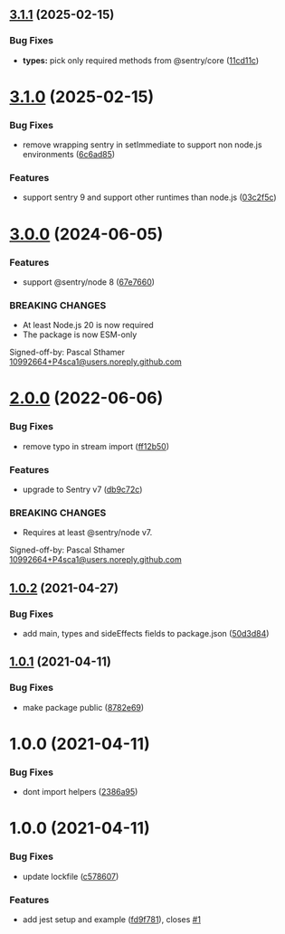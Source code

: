 ## [3.1.1](https://github.com/IPS-Hosting/pino-sentry-stream/compare/v3.1.0...v3.1.1) (2025-02-15)


### Bug Fixes

* **types:** pick only required methods from @sentry/core ([11cd11c](https://github.com/IPS-Hosting/pino-sentry-stream/commit/11cd11cbb23c731fb3e7a41572f2f8c04833d5ac))

# [3.1.0](https://github.com/IPS-Hosting/pino-sentry-stream/compare/v3.0.0...v3.1.0) (2025-02-15)


### Bug Fixes

* remove wrapping sentry in setImmediate to support non node.js environments ([6c6ad85](https://github.com/IPS-Hosting/pino-sentry-stream/commit/6c6ad85219c7e6d62eb4a77005037b5ceea74902))


### Features

* support sentry 9 and support other runtimes than node.js ([03c2f5c](https://github.com/IPS-Hosting/pino-sentry-stream/commit/03c2f5cfce18dcbf81009cea772f3345f1b6b750))

# [3.0.0](https://github.com/IPS-Hosting/pino-sentry-stream/compare/v2.0.0...v3.0.0) (2024-06-05)


### Features

* support @sentry/node 8 ([67e7660](https://github.com/IPS-Hosting/pino-sentry-stream/commit/67e7660b9204d38fe1dfbfa16ef02ed8da149500))


### BREAKING CHANGES

* At least Node.js 20 is now required
* The package is now ESM-only

Signed-off-by: Pascal Sthamer <10992664+P4sca1@users.noreply.github.com>

# [2.0.0](https://github.com/IPS-Hosting/pino-sentry-stream/compare/v1.0.2...v2.0.0) (2022-06-06)


### Bug Fixes

* remove typo in stream import ([ff12b50](https://github.com/IPS-Hosting/pino-sentry-stream/commit/ff12b505c726844f6a4486efa0362cdd3053d0d6))


### Features

* upgrade to Sentry v7 ([db9c72c](https://github.com/IPS-Hosting/pino-sentry-stream/commit/db9c72ce6e12488025ac40f51c8a56b789ec50b7))


### BREAKING CHANGES

* Requires at least @sentry/node v7.

Signed-off-by: Pascal Sthamer <10992664+P4sca1@users.noreply.github.com>

## [1.0.2](https://github.com/IPS-Hosting/pino-sentry-stream/compare/v1.0.1...v1.0.2) (2021-04-27)


### Bug Fixes

* add main, types and sideEffects fields to package.json ([50d3d84](https://github.com/IPS-Hosting/pino-sentry-stream/commit/50d3d84fd921fc902f9e46ffb36f34c429d1ce99))

## [1.0.1](https://github.com/IPS-Hosting/pino-sentry-stream/compare/v1.0.0...v1.0.1) (2021-04-11)


### Bug Fixes

* make package public ([8782e69](https://github.com/IPS-Hosting/pino-sentry-stream/commit/8782e694a6e1e35475bfdf624635fe71a282dd1e))

# 1.0.0 (2021-04-11)


### Bug Fixes

* dont import helpers ([2386a95](https://github.com/IPS-Hosting/pino-sentry-stream/commit/2386a95a7ba27c8773e3c3f02d36373f64179f2b))

# 1.0.0 (2021-04-11)


### Bug Fixes

* update lockfile ([c578607](https://github.com/IPS-Hosting/node-typescript-starter/commit/c578607246654bcc41da07064402710d9d4296ad))


### Features

* add jest setup and example ([fd9f781](https://github.com/IPS-Hosting/node-typescript-starter/commit/fd9f781d2fa25a2faee5dacb8512b08da70a698a)), closes [#1](https://github.com/IPS-Hosting/node-typescript-starter/issues/1)
